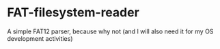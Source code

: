 # FAT-filesystem-reader
A simple FAT12 parser, because why not (and I will also need it for my OS development activities)
